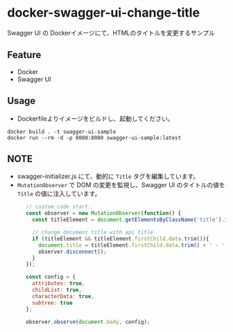 # docker-swagger-ui-change-title
Swagger UI の Dockerイメージにて、HTMLのタイトルを変更するサンプル

## Feature
- Docker
- Swagger UI

## Usage
- Dockerfileよりイメージをビルドし、起動してください。
```
docker build . -t swagger-ui-sample
docker run --rm -d -p 8080:8080 swagger-ui-sample:latest
```

## NOTE
- swagger-initializer.js にて、動的に `Title` タグを編集しています。
- `MutationObserver` で DOM の変更を監視し、Swagger UI のタイトルの値を `Title` の値に注入しています。

```js
      // custom code start.
      const observer = new MutationObserver(function() {
        const titleElement = document.getElementsByClassName('title').item(0);

        // change document title with api title.
        if (titleElement && titleElement.firstChild.data.trim()){
          document.title = titleElement.firstChild.data.trim() + ' - ' + document.title;
          observer.disconnect();
        }
      });

      const config = { 
        attributes: true, 
        childList: true, 
        characterData: true,
        subtree: true
      };

      observer.observe(document.body, config);
```